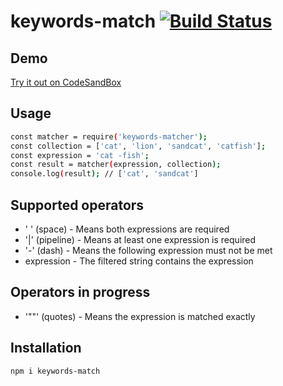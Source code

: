 # keywords-match [![Build Status](https://travis-ci.org/DaPulse/keywords-match.svg?branch=master)](https://travis-ci.org/DaPulse/keywords-match)

## Demo
[Try it out on CodeSandBox](https://codesandbox.io/s/wkjpqyy62k)

## Usage
```sh
const matcher = require('keywords-matcher');
const collection = ['cat', 'lion', 'sandcat', 'catfish'];
const expression = 'cat -fish';
const result = matcher(expression, collection);
console.log(result); // ['cat', 'sandcat']
```
## Supported operators
* ' ' (space) - Means both expressions are required
* '|' (pipeline) - Means at least one expression is required
* '-' (dash) - Means the following expression must not be met
* expression - The filtered string contains the expression

## Operators in progress
* '""' (quotes) - Means the expression is matched exactly

## Installation

```sh
npm i keywords-match
```
